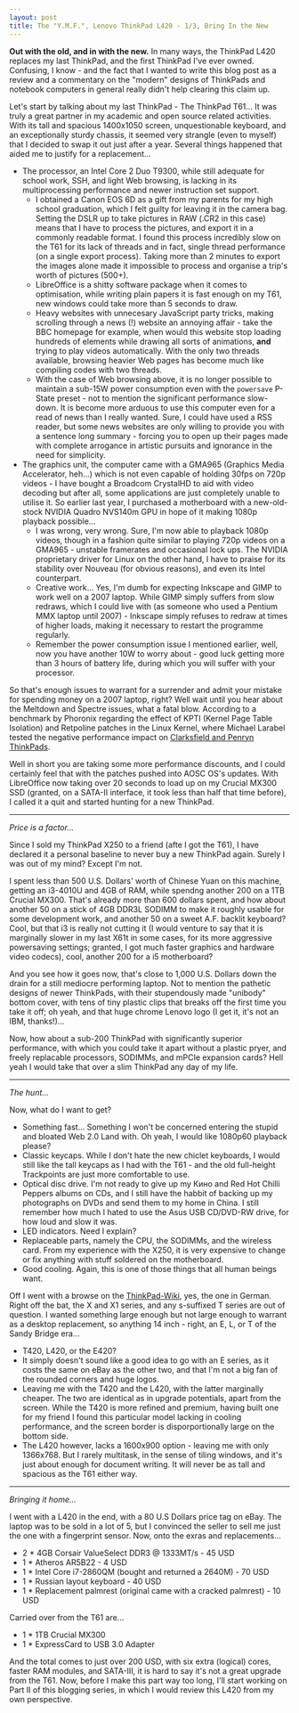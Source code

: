 ```yaml
---
layout: post
title: The "Y.M.F.", Lenovo ThinkPad L420 - 1/3, Bring In the New
---
```


**Out with the old, and in with the new.** In many ways, the ThinkPad L420
replaces my last ThinkPad, and the first ThinkPad I've ever owned. Confusing,
I know - and the fact that I wanted to write this blog post as a review and a
commentary on the "modern" designs of ThinkPads and notebook computers in
general really didn't help clearing this claim up.

Let's start by talking about my last ThinkPad - The ThinkPad T61... It was
truly a great partner in my academic and open source related activities. With
its tall and spacious 1400x1050 screen, unquestionable keyboard, and an
exceptionally sturdy chassis, it seemed very strangle (even to myself) that
I decided to swap it out just after a year. Several things happened that aided
me to justify for a replacement...

- The processor, an Intel Core 2 Duo T9300, while still adequate for school
  work, SSH, and light Web browsing, is lacking in its multiprocessing
  performance and newer instruction set support.
    - I obtained a Canon EOS 6D as a gift from my parents for my high school
      graduation, which I felt guilty for leaving it in the camera bag. Setting
      the DSLR up to take pictures in RAW (.CR2 in this case) means that I have
      to process the pictures, and export it in a commonly readable format. I
      found this process incredibly slow on the T61 for its lack of threads and
      in fact, single thread performance (on a single export process). Taking
      more than 2 minutes to export the images alone made it impossible to
      process and organise a trip's worth of pictures (500+).
    - LibreOffice is a shitty software package when it comes to optimisation,
      while writing plain papers it is fast enough on my T61, new windows could
      take more than 5 seconds to draw.
    - Heavy websites with unnecesary JavaScript party tricks, making scrolling
      through a news (!) website an annoying affair - take the BBC homepage
      for example, when would this website stop loading hundreds of elements
      while drawing all sorts of animations, **and** trying to play videos
      automatically. With the only two threads available, browsing heavier
      Web pages has become much like compiling codes with two threads.
    - With the case of Web browsing above, it is no longer possible to maintain
      a sub-15W power consumption even with the `powersave` P-State preset -
      not to mention the significant performance slow-down. It is become more
      arduous to use this computer even for a read of news than I really wanted.
      Sure, I could have used a RSS reader, but some news websites are only
      willing to provide you with a sentence long summary - forcing you to open
      up their pages made with complete arrogance in artistic pursuits and
      ignorance in the need for simplicity.
- The graphics unit, the computer came with a GMA965 (Graphics Media
  Accelerator, heh...) which is not even capable of holding 30fps on 720p
  videos - I have bought a Broadcom CrystalHD to aid with video decoding but
  after all, some applications are just completely unable to utilise it. So
  earlier last year, I purchased a motherboard with a new-old-stock NVIDIA
  Quadro NVS140m GPU in hope of it making 1080p playback possible...
    - I was wrong, very wrong. Sure, I'm now able to playback 1080p videos,
      though in a fashion quite similar to playing 720p videos on a GMA965 -
      unstable framerates and occasional lock ups. The NVIDIA proprietary
      driver for Linux on the other hand, I have to praise for its stability
      over Nouveau (for obvious reasons), and even its Intel counterpart.
    - Creative work... Yes, I'm dumb for expecting Inkscape and GIMP to work
      well on a 2007 laptop. While GIMP simply suffers from slow redraws, which
      I could live with (as someone who used a Pentium MMX laptop until 2007) -
      Inkscape simply refuses to redraw at times of higher loads, making it
      necessary to restart the programme regularly.
    - Remember the power consumption issue I mentioned earlier, well, now you
      have another 10W to worry about - good luck getting more than 3 hours
      of battery life, during which you will suffer with your processor.

So that's enough issues to warrant for a surrender and admit your mistake for
spending money on a 2007 laptop, right? Well wait until you hear about the
Meltdown and Spectre issues, what a fatal blow. According to a benchmark by
Phoronix regarding the effect of KPTI (Kernel Page Table Isolation) and
Retpoline patches in the Linux Kernel, where Michael Larabel tested the
negative performance impact on
[Clarksfield and Penryn ThinkPads](https://www.phoronix.com/scan.php?page=article&item=pre-pcid-kptiretpoline&num=1).

Well in short you are taking some more performance discounts, and I could
certainly feel that with the patches pushed into AOSC OS's updates. With
LibreOffice now taking over 20 seconds to load up on my Crucial MX300 SSD
(granted, on a SATA-II interface, it took less than half that time before),
I called it a quit and started hunting for a new ThinkPad.

--------

*Price is a factor...*

Since I sold my ThinkPad X250 to a friend (afte I got the T61), I have declared
it a personal baseline to never buy a new ThinkPad again. Surely I was out
of my mind? Except I'm not.

I spent less than 500 U.S. Dollars' worth of Chinese Yuan on this machine,
getting an i3-4010U and 4GB of RAM, while spendng another 200 on a 1TB Crucial
MX300. That's already more than 600 dollars spent, and how about another 50 on
a stick of 4GB DDR3L SODIMM to make it roughly usable for some development work,
and another 50 on a sweet A.F. backlit keyboard? Cool, but that i3 is really
not cutting it (I would venture to say that it is marginally slower in my last
X61t in some cases, for its more aggressive powersaving settings; granted, I got
much faster graphics and hardware video codecs), cool, another 200 for a i5
motherboard?

And you see how it goes now, that's close to 1,000 U.S. Dollars down the drain
for a still mediocre performing laptop. Not to mention the pathetic designs
of newer ThinkPads, with their stupendously made "unibody" bottom cover, with
tens of tiny plastic clips that breaks off the first time you take it off; oh
yeah, and that huge chrome Lenovo logo (I get it, it's not an IBM, thanks!)...

Now, how about a sub-200 ThinkPad with significantly superior performance, with
which you could take it apart without a plastic pryer, and freely replacable
processors, SODIMMs, and mPCIe expansion cards? Hell yeah I would take that
over a slim ThinkPad any day of my life.

--------

*The hunt...*

Now, what do I want to get?

- Something fast... Something I won't be concerned entering the stupid and
  bloated Web 2.0 Land with. Oh yeah, I would like 1080p60 playback please?
- Classic keycaps. While I don't hate the new chiclet keyboards, I would still
  like the tall keycaps as I had with the T61 - and the old full-height
  Trackpoints are just more comfortable to use.
- Optical disc drive. I'm not ready to give up my Кино and Red Hot Chilli
  Peppers albums on CDs, and I still have the habbit of backing up my
  photographs on DVDs and send them to my home in China. I still remember
  how much I hated to use the Asus USB CD/DVD-RW drive, for how loud and slow
  it was.
- LED indicators. Need I explain?
- Replaceable parts, namely the CPU, the SODIMMs, and the wireless card. From
  my experience with the X250, it is very expensive to change or fix anything
  with stuff soldered on the motherboard.
- Good cooling. Again, this is one of those things that all human beings want.

Off I went with a browse on the [ThinkPad-Wiki](http://thinkwiki.de/), yes,
the one in German. Right off the bat, the X and X1 series, and any s-suffixed
T series are out of question. I wanted something large enough but not large
enough to warrant as a desktop replacement, so anything 14 inch - right, an E,
L, or T of the Sandy Bridge era...

- T420, L420, or the E420?
- It simply doesn't sound like a good idea to go with an E series, as it costs
  the same on eBay as the other two, and that I'm not a big fan of the rounded
  corners and huge logos.
- Leaving me with the T420 and the L420, with the latter marginally cheaper.
  The two are identical as in upgrade potentials, apart from the screen. While
  the T420 is more refined and premium, having built one for my friend I found
  this particular model lacking in cooling performance, and the screen border
  is disporportionally large on the bottom side.
- The L420 however, lacks a 1600x900 option - leaving me with only 1366x768. But
  I rarely multitask, in the sense of tiling windows, and it's just about
  enough for document writing. It will never be as tall and spacious as the
  T61 either way.

--------

*Bringing it home...*

I went with a L420 in the end, with a 80 U.S Dollars price tag on eBay. The
laptop was to be sold in a lot of 5, but I convinced the seller to sell me just
the one with a fingerprint sensor. Now, onto the exras and replacements...

- 2 * 4GB Corsair ValueSelect DDR3 @ 1333MT/s - 45 USD
- 1 * Atheros AR5B22 - 4 USD
- 1 * Intel Core i7-2860QM (bought and returned a 2640M) - 70 USD
- 1 * Russian layout keyboard - 40 USD
- 1 * Replacement palmrest (original came with a cracked palmrest) - 10 USD

Carried over from the T61 are...

- 1 * 1TB Crucial MX300
- 1 * ExpressCard to USB 3.0 Adapter

And the total comes to just over 200 USD, with six extra (logical) cores, faster
RAM modules, and SATA-III, it is hard to say it's not a great upgrade from the
T61. Now, before I make this part way too long, I'll start working on Part II
of this blogging series, in which I would review this L420 from my own
perspective.
